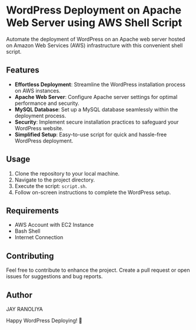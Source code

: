 # WordPress Deployment on Apache Web Server using AWS Shell Script

Automate the deployment of WordPress on an Apache web server hosted on Amazon Web Services (AWS) infrastructure with this convenient shell script.

## Features

- **Effortless Deployment**: Streamline the WordPress installation process on AWS instances.
- **Apache Web Server**: Configure Apache server settings for optimal performance and security.
- **MySQL Database**: Set up a MySQL database seamlessly within the deployment process.
- **Security**: Implement secure installation practices to safeguard your WordPress website.
- **Simplified Setup**: Easy-to-use script for quick and hassle-free WordPress deployment.

## Usage

1. Clone the repository to your local machine.
2. Navigate to the project directory.
3. Execute the script: `script.sh`.
4. Follow on-screen instructions to complete the WordPress setup.

## Requirements

- AWS Account with EC2 Instance
- Bash Shell
- Internet Connection


## Contributing

Feel free to contribute to enhance the project. Create a pull request or open issues for suggestions and bug reports.

## Author

JAY RANOLIYA

Happy WordPress Deploying! 🚀
